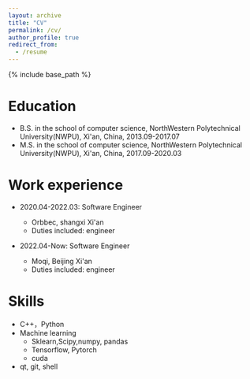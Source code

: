 ```yaml
---
layout: archive
title: "CV"
permalink: /cv/
author_profile: true
redirect_from:
  - /resume
---
```


{% include base_path %}

Education
======
* B.S. in the school of computer science, NorthWestern Polytechnical University(NWPU), Xi'an, China, 2013.09-2017.07
* M.S. in the school of computer science, NorthWestern Polytechnical University(NWPU), Xi'an, China, 2017.09-2020.03

Work experience
======
* 2020.04-2022.03: Software Engineer
  * Orbbec, shangxi Xi'an
  * Duties included: engineer

* 2022.04-Now: Software Engineer
  * Moqi, Beijing Xi'an
  * Duties included: engineer

  
Skills
======
* C++，Python
* Machine learning
  * Sklearn,Scipy,numpy, pandas
  * Tensorflow, Pytorch
  * cuda
* qt, git, shell

<!-- Publications
======
  <ul>{% for post in site.publications %}
    {% include archive-single-cv.html %}
  {% endfor %}</ul>
  
Talks
======
  <ul>{% for post in site.talks %}
    {% include archive-single-talk-cv.html %}
  {% endfor %}</ul>
  
Teaching
======
  <ul>{% for post in site.teaching %}
    {% include archive-single-cv.html %}
  {% endfor %}</ul>
   -->